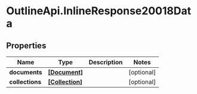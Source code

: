 # OutlineApi.InlineResponse20018Data

## Properties
Name | Type | Description | Notes
------------ | ------------- | ------------- | -------------
**documents** | [**[Document]**](Document.md) |  | [optional] 
**collections** | [**[Collection]**](Collection.md) |  | [optional] 
